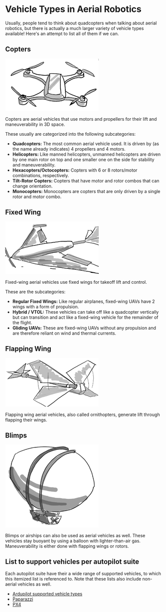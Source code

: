 # Vehicle Types in Aerial Robotics

Usually, people tend to think about quadcopters when talking about aerial robotics, but there is actually a much larger variety of vehicle types available! Here's an attempt to list all of them if we can.

## Copters

<img src="images/quadcopter.png" width="300">

Copters are aerial vehicles that use motors and propellers for their lift and maneuverability in 3D space.

These usually are categorized into the following subcategories:
* **Quadcopters:** The most common aerial vehicle used. It is driven by (as the name already indicates) 4 propellers and 4 motors.
* **Helicopters:** Like manned helicopters, unmanned helicopters are driven by one main rotor on top and one smaller one on the side for stability and maneuverability.
* **Hexacopters/Octocopters:** Copters with 6 or 8 rotors/motor combinations, respectively.
* **Tilt-Rotor Copters:** Copters that have motor and rotor combos that can change orientation.
* **Monocopters:** Monocopters are copters that are only driven by a single rotor and motor combo.

## Fixed Wing

<img src="images/fixed_wing.png" width="300">

Fixed-wing aerial vehicles use fixed wings for takeoff lift and control.

These are the subcategories:
* **Regular Fixed Wings:** Like regular airplanes, fixed-wing UAVs have 2 wings with a form of propulsion.
* **Hybrid / VTOL:** These vehicles can take off like a quadcopter vertically but can transition and act like a fixed-wing vehicle for the remainder of the flight.
* **Gliding UAVs:** These are fixed-wing UAVs without any propulsion and are therefore reliant on wind and thermal currents.

## Flapping Wing

<img src="images/flapping.png" width="300">

Flapping wing aerial vehicles, also called ornithopters, generate lift through flapping their wings.

## Blimps


<img src="images/blimp.png" width="300">


Blimps or airships can also be used as aerial vehicles as well. These vehicles stay buoyant by using a balloon with lighter-than-air gas. Maneuverability is either done with flapping wings or rotors.


## List to support vehicles per autopilot suite

Each autopilot suite have their a wide range of supported vehicles, to which this itemized list is referenced to. Note that these lists also include non-aerial vehicles as well.

* [Ardupilot supported vehicle types](https://ardupilot.org/ardupilot/docs/common-all-vehicle-types.html)
* [Paparazzi](https://wiki.paparazziuav.org/wiki/Airframes)
* [PX4](https://docs.px4.io/master/en/airframes/airframe_reference.html)
